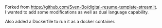 Forked from https://github.com/Sven-Bo/digital-resume-template-streamlit. I wanted to add some modifications as well as dual language capability.

Also added a Dockerfile to run it as a docker container.
